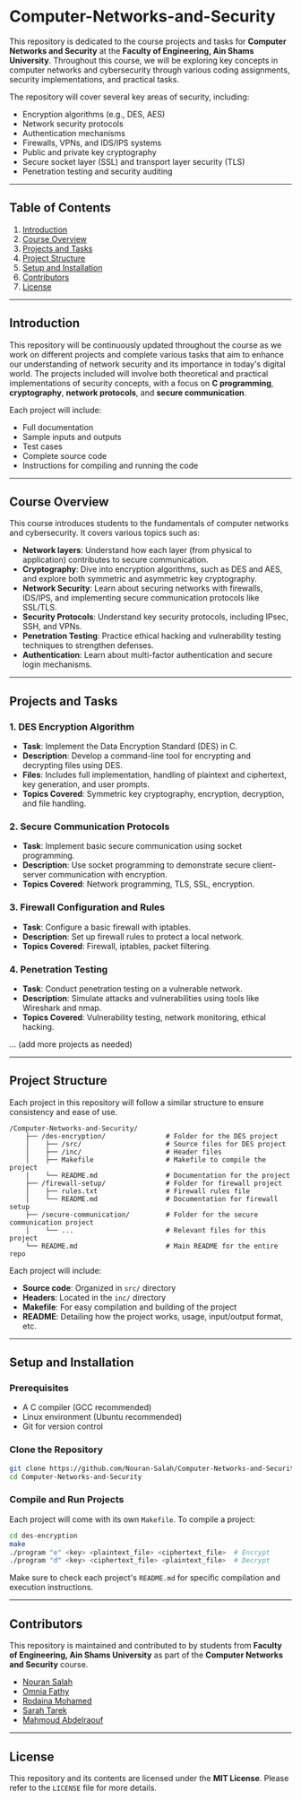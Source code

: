 # **Computer-Networks-and-Security**

This repository is dedicated to the course projects and tasks for **Computer Networks and Security** at the **Faculty of Engineering, Ain Shams University**. Throughout this course, we will be exploring key concepts in computer networks and cybersecurity through various coding assignments, security implementations, and practical tasks.

The repository will cover several key areas of security, including:

- Encryption algorithms (e.g., DES, AES)
- Network security protocols
- Authentication mechanisms
- Firewalls, VPNs, and IDS/IPS systems
- Public and private key cryptography
- Secure socket layer (SSL) and transport layer security (TLS)
- Penetration testing and security auditing

---

## **Table of Contents**

1. [Introduction](#introduction)
2. [Course Overview](#course-overview)
3. [Projects and Tasks](#projects-and-tasks)
4. [Project Structure](#project-structure)
5. [Setup and Installation](#setup-and-installation)
6. [Contributors](#contributors)
7. [License](#license)

---

## **Introduction**

This repository will be continuously updated throughout the course as we work on different projects and complete various tasks that aim to enhance our understanding of network security and its importance in today's digital world. The projects included will involve both theoretical and practical implementations of security concepts, with a focus on **C programming**, **cryptography**, **network protocols**, and **secure communication**.

Each project will include:

- Full documentation
- Sample inputs and outputs
- Test cases
- Complete source code
- Instructions for compiling and running the code

---

## **Course Overview**

This course introduces students to the fundamentals of computer networks and cybersecurity. It covers various topics such as:

- **Network layers**: Understand how each layer (from physical to application) contributes to secure communication.
- **Cryptography**: Dive into encryption algorithms, such as DES and AES, and explore both symmetric and asymmetric key cryptography.
- **Network Security**: Learn about securing networks with firewalls, IDS/IPS, and implementing secure communication protocols like SSL/TLS.
- **Security Protocols**: Understand key security protocols, including IPsec, SSH, and VPNs.
- **Penetration Testing**: Practice ethical hacking and vulnerability testing techniques to strengthen defenses.
- **Authentication**: Learn about multi-factor authentication and secure login mechanisms.

---

## **Projects and Tasks**

### **1. DES Encryption Algorithm**

- **Task**: Implement the Data Encryption Standard (DES) in C.
- **Description**: Develop a command-line tool for encrypting and decrypting files using DES.
- **Files**: Includes full implementation, handling of plaintext and ciphertext, key generation, and user prompts.
- **Topics Covered**: Symmetric key cryptography, encryption, decryption, and file handling.

### **2. Secure Communication Protocols**

- **Task**: Implement basic secure communication using socket programming.
- **Description**: Use socket programming to demonstrate secure client-server communication with encryption.
- **Topics Covered**: Network programming, TLS, SSL, encryption.

### **3. Firewall Configuration and Rules**

- **Task**: Configure a basic firewall with iptables.
- **Description**: Set up firewall rules to protect a local network.
- **Topics Covered**: Firewall, iptables, packet filtering.

### **4. Penetration Testing**

- **Task**: Conduct penetration testing on a vulnerable network.
- **Description**: Simulate attacks and vulnerabilities using tools like Wireshark and nmap.
- **Topics Covered**: Vulnerability testing, network monitoring, ethical hacking.

... (add more projects as needed)

---

## **Project Structure**

Each project in this repository will follow a similar structure to ensure consistency and ease of use.

```
/Computer-Networks-and-Security/
    ├── /des-encryption/               # Folder for the DES project
    │    ├── /src/                     # Source files for DES project
    │    ├── /inc/                     # Header files
    │    ├── Makefile                  # Makefile to compile the project
    │    └── README.md                 # Documentation for the project
    ├── /firewall-setup/               # Folder for firewall project
    │    ├── rules.txt                 # Firewall rules file
    │    └── README.md                 # Documentation for firewall setup
    ├── /secure-communication/         # Folder for the secure communication project
    │    └── ...                       # Relevant files for this project
    └── README.md                      # Main README for the entire repo
```

Each project will include:

- **Source code**: Organized in `src/` directory
- **Headers**: Located in the `inc/` directory
- **Makefile**: For easy compilation and building of the project
- **README**: Detailing how the project works, usage, input/output format, etc.

---

## **Setup and Installation**

### **Prerequisites**

- A C compiler (GCC recommended)
- Linux environment (Ubuntu recommended)
- Git for version control

### **Clone the Repository**

```bash
git clone https://github.com/Nouran-Salah/Computer-Networks-and-Security.git
cd Computer-Networks-and-Security
```

### **Compile and Run Projects**

Each project will come with its own `Makefile`. To compile a project:

```bash
cd des-encryption
make
./program "e" <key> <plaintext_file> <ciphertext_file>  # Encrypt
./program "d" <key> <ciphertext_file> <plaintext_file>  # Decrypt
```

Make sure to check each project's `README.md` for specific compilation and execution instructions.

---

## **Contributors**

This repository is maintained and contributed to by students from **Faculty of Engineering, Ain Shams University** as part of the **Computer Networks and Security** course.

- [Nouran Salah](https://github.com/Nouran-Salah)
- [Omnia Fathy](https://github.com/AGX18)
- [Rodaina Mohamed]()
- [Sarah Tarek](https://github.com/Sarah-Tarek)
- [Mahmoud Abdelraouf](https://github.com/Mahmoud-Abdelraouf)

---

## **License**

This repository and its contents are licensed under the **MIT License**. Please refer to the `LICENSE` file for more details.
